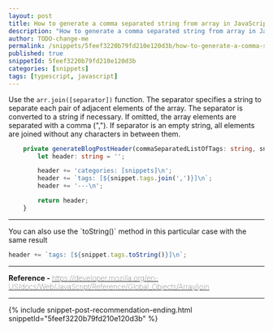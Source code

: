 ```yaml
---
layout: post
title: How to generate a comma separated string from array in JavaScript
description: "How to generate a comma separated string from array in JavaScript. Tagged with typescript, javascript"
author: TODO-change-me
permalink: /snippets/5feef3220b79fd210e120d3b/how-to-generate-a-comma-separated-string-from-array-in-javascript
published: true
snippetId: 5feef3220b79fd210e120d3b
categories: [snippets]
tags: [typescript, javascript]
---
```


Use the `arr.join([separator])` function.  The separator specifies a string to separate each pair of adjacent elements of the array. The separator is converted to a string if necessary. If omitted, the array elements are separated with a comma (","). If separator is an empty string, all elements are joined without any characters in between them.

```typescript
    private generateBlogPostHeader(commaSeparatedListOfTags: string, snippet: Snippet): string {
        let header: string = '';

        header += 'categories: [snippets]\n';
        header += `tags: [${snippet.tags.join(',')}]\n`;
        header += '---\n';

        return header;
    }
```

<hr/>
You can also use the `toString()` method in this particular case with the same result

```typescript
header += `tags: [${snippet.tags.toString()}]\n`;
```

<hr/>
<span style="font-size: 0.9rem"><strong>Reference - </strong><a href="https://developer.mozilla.org/en-US/docs/Web/JavaScript/Reference/Global_Objects/Array/join" target="_blank" style="font-weight: lighter">https://developer.mozilla.org/en-US/docs/Web/JavaScript/Reference/Global_Objects/Array/join</a></span>

<hr/>

 {% include snippet-post-recommendation-ending.html snippetId="5feef3220b79fd210e120d3b" %} 
